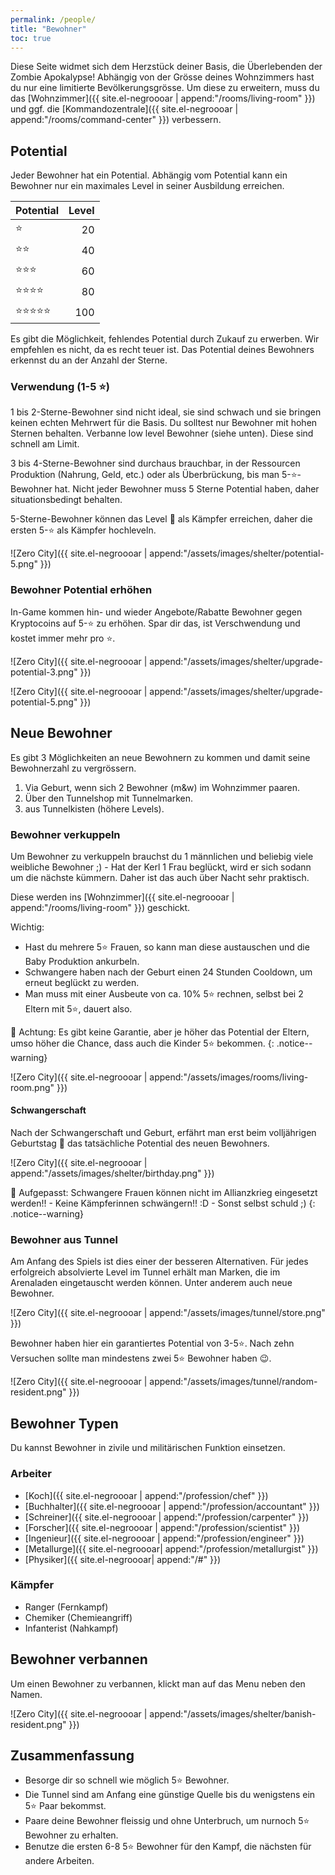 ```yaml
---
permalink: /people/
title: "Bewohner"
toc: true
---
```


Diese Seite widmet sich dem Herzstück deiner Basis, die Überlebenden der Zombie Apokalypse! Abhängig von der Grösse deines Wohnzimmers hast du nur eine limitierte Bevölkerungsgrösse. Um diese zu erweitern, muss du das [Wohnzimmer]({{ site.el-negroooar | append:"/rooms/living-room" }}) und ggf. die [Kommandozentrale]({{ site.el-negroooar | append:"/rooms/command-center" }}) verbessern.

## Potential

Jeder Bewohner hat ein Potential. Abhängig vom Potential kann ein Bewohner nur ein maximales Level in seiner Ausbildung erreichen.

| Potential                      | Level |
| ------------------------------ | ----: |
| :star:                         | 20    |
| :star::star:                   | 40    |
| :star::star::star:             | 60    |
| :star::star::star::star:       | 80    |
| :star::star::star::star::star: | 100   |

Es gibt die Möglichkeit, fehlendes Potential durch Zukauf zu erwerben. Wir empfehlen es nicht, da es recht teuer ist. Das Potential deines Bewohners erkennst du an der Anzahl der Sterne.

### Verwendung (1-5 :star:)

1 bis 2-Sterne-Bewohner sind nicht ideal, sie sind schwach und sie bringen keinen echten Mehrwert für die Basis. Du solltest nur Bewohner mit hohen Sternen behalten. Verbanne low level Bewohner (siehe unten). Diese sind schnell am Limit.

3 bis 4-Sterne-Bewohner sind durchaus brauchbar, in der Ressourcen Produktion (Nahrung, Geld, etc.) oder als Überbrückung, bis man 5-:star:-Bewohner hat. Nicht jeder Bewohner muss 5 Sterne Potential haben, daher situationsbedingt behalten.

5-Sterne-Bewohner können das Level :100: als Kämpfer erreichen, daher die ersten 5-:star: als Kämpfer hochleveln.

![Zero City]({{ site.el-negroooar | append:"/assets/images/shelter/potential-5.png" }})


### Bewohner Potential erhöhen

In-Game kommen hin- und wieder Angebote/Rabatte Bewohner gegen Kryptocoins auf 5-:star: zu erhöhen. Spar dir das, ist Verschwendung und kostet immer mehr pro :star:.

![Zero City]({{ site.el-negroooar | append:"/assets/images/shelter/upgrade-potential-3.png" }})

![Zero City]({{ site.el-negroooar | append:"/assets/images/shelter/upgrade-potential-5.png" }})


## Neue Bewohner

Es gibt 3 Möglichkeiten an neue Bewohnern zu kommen und damit seine Bewohnerzahl zu vergrössern.

1. Via Geburt, wenn sich 2 Bewohner (m&w) im Wohnzimmer paaren. 
2. Über den Tunnelshop mit Tunnelmarken.
3. aus Tunnelkisten (höhere Levels).

### Bewohner verkuppeln

Um Bewohner zu verkuppeln brauchst du 1 männlichen und beliebig viele weibliche Bewohner ;) - Hat der Kerl 1 Frau beglückt, wird er sich sodann um die nächste kümmern. Daher ist das auch über Nacht sehr praktisch.

Diese werden ins [Wohnzimmer]({{ site.el-negroooar | append:"/rooms/living-room" }}) geschickt.

Wichtig:
- Hast du mehrere 5:star: Frauen, so kann man diese austauschen und die Baby Produktion ankurbeln.
- Schwangere haben nach der Geburt einen 24 Stunden Cooldown, um erneut beglückt zu werden.
- Man muss mit einer Ausbeute von ca. 10% 5:star: rechnen, selbst bei 2 Eltern mit 5:star:, dauert also.

 :round_pushpin: Achtung: Es gibt keine Garantie, aber je höher das Potential der Eltern, umso höher die Chance, dass auch die Kinder 5:star: bekommen.
{: .notice--warning}

![Zero City]({{ site.el-negroooar | append:"/assets/images/rooms/living-room.png" }})

#### Schwangerschaft

Nach der Schwangerschaft und Geburt, erfährt man erst beim volljährigen Geburtstag :birthday: das tatsächliche Potential des neuen Bewohners.

![Zero City]({{ site.el-negroooar | append:"/assets/images/shelter/birthday.png" }})

 :round_pushpin: Aufgepasst: Schwangere Frauen können nicht im Allianzkrieg eingesetzt werden!! - Keine Kämpferinnen schwängern!! :D - Sonst selbst schuld ;)
{: .notice--warning}

### Bewohner aus Tunnel

Am Anfang des Spiels ist dies einer der besseren Alternativen. Für jedes erfolgreich absolvierte Level im Tunnel erhält man Marken, die im Arenaladen eingetauscht werden können. Unter anderem auch neue Bewohner.

![Zero City]({{ site.el-negroooar | append:"/assets/images/tunnel/store.png" }})

Bewohner haben hier ein garantiertes Potential von 3-5:star:. Nach zehn Versuchen sollte man mindestens zwei 5:star: Bewohner haben :wink:.

![Zero City]({{ site.el-negroooar | append:"/assets/images/tunnel/random-resident.png" }})


## Bewohner Typen

Du kannst Bewohner in zivile und militärischen Funktion einsetzen.

### Arbeiter

- [Koch]({{ site.el-negroooar | append:"/profession/chef" }})
- [Buchhalter]({{ site.el-negroooar | append:"/profession/accountant" }})
- [Schreiner]({{ site.el-negroooar | append:"/profession/carpenter" }})
- [Forscher]({{ site.el-negroooar | append:"/profession/scientist" }})
- [Ingenieur]({{ site.el-negroooar | append:"/profession/engineer" }})
- [Metallurge]({{ site.el-negroooar| append:"/profession/metallurgist" }})
- [Physiker]({{ site.el-negroooar| append:"/#" }})

### Kämpfer

- Ranger (Fernkampf)
- Chemiker (Chemieangriff)
- Infanterist (Nahkampf)

## Bewohner verbannen

Um einen Bewohner zu verbannen, klickt man auf das Menu neben den Namen.

![Zero City]({{ site.el-negroooar | append:"/assets/images/shelter/banish-resident.png" }})

## Zusammenfassung

- Besorge dir so schnell wie möglich 5:star: Bewohner.
- Die Tunnel sind am Anfang eine günstige Quelle bis du wenigstens ein 5:star: Paar bekommst.
- Paare deine Bewohner fleissig und ohne Unterbruch, um nurnoch 5:star: Bewohner zu erhalten.
- Benutze die ersten 6-8 5:star: Bewohner für den Kampf, die nächsten für andere Arbeiten. 

